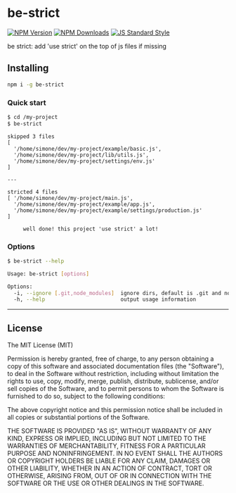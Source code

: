 # be-strict

[![NPM Version](http://img.shields.io/npm/v/be-strict.svg?style=flat)](https://www.npmjs.org/package/be-strict)
[![NPM Downloads](https://img.shields.io/npm/dm/be-strict.svg?style=flat)](https://www.npmjs.org/package/be-strict)
[![JS Standard Style](https://img.shields.io/badge/code%20style-standard-brightgreen.svg)](http://standardjs.com/)

be strict: add 'use strict' on the top of js files if missing

## Installing

````bash
npm i -g be-strict
````

### Quick start

```bash
$ cd /my-project
$ be-strict
```

```
skipped 3 files
[
  '/home/simone/dev/my-project/example/basic.js',
  '/home/simone/dev/my-project/lib/utils.js',
  '/home/simone/dev/my-project/settings/env.js'
]

---

stricted 4 files
[ '/home/simone/dev/my-project/main.js',
  '/home/simone/dev/my-project/example/app.js',
  '/home/simone/dev/my-project/example/settings/production.js'
]

     well done! this project 'use strict' a lot!
```

### Options

```bash
$ be-strict --help

Usage: be-strict [options]

Options:
  -i, --ignore [.git,node_modules]  ignore dirs, default is .git and node_modules
  -h, --help                        output usage information
```

---

## License

The MIT License (MIT)

Permission is hereby granted, free of charge, to any person obtaining a copy
of this software and associated documentation files (the "Software"), to deal
in the Software without restriction, including without limitation the rights
to use, copy, modify, merge, publish, distribute, sublicense, and/or sell
copies of the Software, and to permit persons to whom the Software is
furnished to do so, subject to the following conditions:

The above copyright notice and this permission notice shall be included in all
copies or substantial portions of the Software.

THE SOFTWARE IS PROVIDED "AS IS", WITHOUT WARRANTY OF ANY KIND, EXPRESS OR
IMPLIED, INCLUDING BUT NOT LIMITED TO THE WARRANTIES OF MERCHANTABILITY,
FITNESS FOR A PARTICULAR PURPOSE AND NONINFRINGEMENT. IN NO EVENT SHALL THE
AUTHORS OR COPYRIGHT HOLDERS BE LIABLE FOR ANY CLAIM, DAMAGES OR OTHER
LIABILITY, WHETHER IN AN ACTION OF CONTRACT, TORT OR OTHERWISE, ARISING FROM,
OUT OF OR IN CONNECTION WITH THE SOFTWARE OR THE USE OR OTHER DEALINGS IN THE
SOFTWARE.
